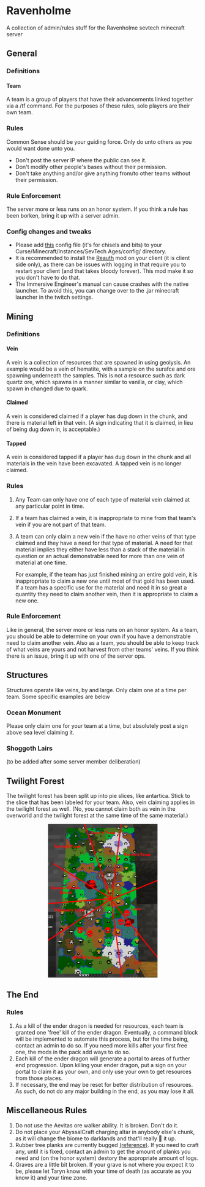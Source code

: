 # Ravenholme
A collection of admin/rules stuff for the Ravenholme sevtech minecraft server

## General
### Definitions
#### Team
A team is a group of players that have their advancements linked together via a /tf command. For the purposes of these rules, solo players are their own team.
### Rules
Common Sense should be your guiding force. Only do unto others as you would want done unto you.
- Don't post the server IP where the public can see it. 
- Don't modify other people's bases without their permission.
- Don't take anything and/or give anything from/to other teams without their permission.
### Rule Enforcement
The server more or less runs on an honor system. If you think a rule has been borken, bring it up with a server admin.
### Config changes and tweaks
- Please add [this](/chiselsandbits.cfg) config file (it's for chisels and bits) to your Curse/Minecraft/Instances/SevTech Ages/config/ directory.
- It is recommended to install the [Reauth](https://minecraft.curseforge.com/projects/reauth) mod on your client (it is client side only), as there can be issues with logging in that require you to restart your client (and that takes bloody forever). This mod make it so you don't have to do that.
- The Immersive Engineer's manual can cause crashes with the native launcher. To avoid this, you can change over to the .jar minecraft launcher in the twitch settings.

## Mining
### Definitions
#### Vein
A vein is a collection of resources that are spawned in using geolysis. An example would be a vein of hematite, with a sample on the surafce and ore spawning underneath the samples. This is not a resource such as dark quartz ore, which spawns in a manner similar to vanilla, or clay, which spawn in changed due to quark.

#### Claimed
A vein is considered claimed if a player has dug down in the chunk, and there is material left in that vein. (A sign indicating that it is claimed, in lieu of being dug down in, is acceptable.)

#### Tapped
A vein is considered tapped if a player has dug down in the chunk and all materials in the vein have been excavated. A tapped vein is no longer claimed.

### Rules
1. Any Team can only have one of each type of material vein claimed at any particular point in time.
2. If a team has claimed a vein, it is inappropriate to mine from that team's vein if you are not part of that team.
3. A team can only claim a new vein if the have no other veins of that type claimed and they have a need for that type of material. A need for that material implies they either have less than a stack of the material in question or an actual demonstrable need for more than one vein of material at one time. 
   
   For example, if the team has just finished mining an entire gold vein, it is inappropriate to claim a new one until most of that gold has been used. If a team has a specific use for the material and need it in so great a quantity they need to claim another vein, then it is appropriate to claim a new one.

### Rule Enforcement
Like in general, the server more or less runs on an honor system. 
As a team, you should be able to determine on your own if you have a demonstrable need to claim another vein.
Also as a team, you should be able to keep track of what veins are yours and not harvest from other teams' veins. 
If you think there is an issue, bring it up with one of the server ops.

## Structures
Structures operate like veins, by and large. Only claim one at a time per team.  Some specific examples are below
### Ocean Monument
Please only claim one for your team at a time, but absolutely post a sign above sea level claiming it.
### Shoggoth Lairs
(to be added after some server member deliberation)

## Twilight Forest
The twilight forest has been split up into pie slices, like antartica. Stick to the slice that has been labeled for your team. Also, vein claiming applies in the twilight forest as well. (No, you cannot claim both as vein in the overworld and the twilight forest at the same time of the same material.)
<p align="center">
  <img src="/twilight-forest-map.png" height="400"/>
</p>

## The End
### Rules
1. As a kill of the ender dragon is needed for resources, each team is granted one 'free' kill of the ender dragon. Eventually, a command block will be implemented to automate this process, but for the time being, contact an admin to do so. If you need more kills after your first free one, the mods in the pack add ways to do so.
2. Each kill of the ender dragon will generate a portal to areas of further end progression. Upon killing your ender dragon, put a sign on your portal to claim it as your own, and only use your own to get resources from those places.
3. If necessary, the end may be reset for better distribution of resources. As such, do not do any major building in the end, as you may lose it all.

## Miscellaneous Rules
1. Do not use the Aevitas ore walker ability. It is broken. Don't do it.
2. Do not place your AbyssalCraft charging altar in anybody else's chunk, as it will change the biome to darklands and that'll really :duck: it up.
3. Rubber tree planks are currently bugged [(reference)](https://github.com/Darkosto/SevTech-Ages/issues/1421). If you need to craft any, until it is fixed, contact an admin to get the amount of planks you need and (on the honor system) destory the appropriate amount of logs.
4. Graves are a little bit broken. If your grave is not where you expect it to be, please let Taryn know with your time of death (as accurate as you know it) and your time zone. 
